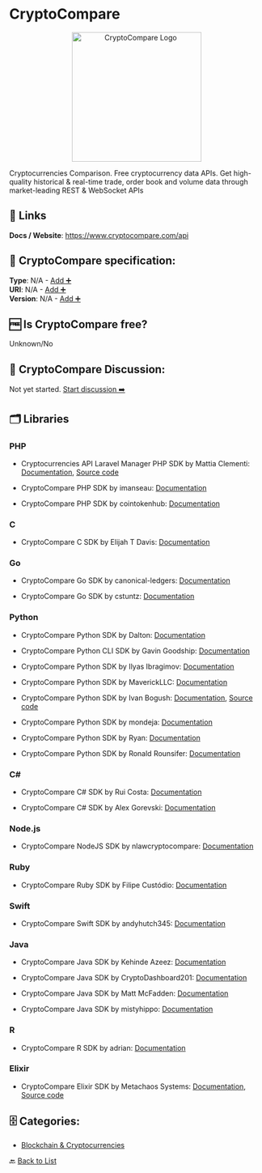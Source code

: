 # CryptoCompare
<p align="center">
    <img width="256" src="https://raw.githubusercontent.com/apis-list/apis-list/main/apis/cryptocompare/logo_256x256.png" alt="CryptoCompare Logo"/>
</p>
Cryptocurrencies Comparison. Free cryptocurrency data APIs. Get high-quality historical &amp; real-time trade, order book and volume data through market-leading REST &amp; WebSocket APIs

##  🔗 Links
**Docs / Website**: https://www.cryptocompare.com/api

## 🧬 CryptoCompare specification:
**Type**: N/A - [Add ➕](https://github.com/apis-list/apis-list/edit/main/apis-list.yaml)  
**URI**: N/A - [Add ➕](https://github.com/apis-list/apis-list/edit/main/apis-list.yaml)  
**Version**: N/A - [Add ➕](https://github.com/apis-list/apis-list/edit/main/apis-list.yaml)

## 🆓 Is CryptoCompare free?
 Unknown/No 

## 💬 CryptoCompare Discussion:
Not yet started. [Start discussion ➡️](https://github.com/apis-list/apis-list/discussions/new)

## 🗂️ Libraries
### PHP
- Cryptocurrencies API Laravel Manager PHP SDK by Mattia Clementi: [Documentation](https://github.com/ilCleme/cryptocurrencies-laravel), [Source code](https://packagist.org/packages/ilcleme/cryptocurrencies-laravel)

- CryptoCompare PHP SDK by imanseau: [Documentation](https://github.com/imanseau/CryptoCompare-PHP)

- CryptoCompare PHP SDK by cointokenhub: [Documentation](https://github.com/cointokenhub/cryptocompare-php-api)

### C
- CryptoCompare C SDK by Elijah T Davis: [Documentation](https://github.com/Eliiijaaaaah/CryptoArbitrage)

### Go
- CryptoCompare Go SDK by canonical-ledgers: [Documentation](https://github.com/canonical-ledgers/cryptoprice)

- CryptoCompare Go SDK by cstuntz: [Documentation](https://github.com/cstuntz/cryptocompare-scrape)

### Python
- CryptoCompare Python SDK by Dalton: [Documentation](https://github.com/daltonherriman76/Current-Crypto-Pricing)

- CryptoCompare Python CLI SDK by Gavin Goodship: [Documentation](https://github.com/goodship1/CoinCommand)

- CryptoCompare Python SDK by Ilyas Ibragimov: [Documentation](https://github.com/IlyasI/CryptoDataToCSV)

- CryptoCompare Python SDK by MaverickLLC: [Documentation](https://github.com/MaverickLLC/cryptocompareapi_python_MavericLLC)

- CryptoCompare Python SDK by Ivan Bogush: [Documentation](https://github.com/OkThought/cryptocmp), [Source code](https://pypi.org/project/cryptocmp/)

- CryptoCompare Python SDK by mondeja: [Documentation](https://github.com/mondeja/pycryptocompare)

- CryptoCompare Python SDK by Ryan: [Documentation](https://github.com/Ryan3435/CryptoCompare-Python)

- CryptoCompare Python SDK by Ronald Rounsifer: [Documentation](https://github.com/iJEEBUS/CryptoComparePython)

### C#
- CryptoCompare C# SDK by Rui Costa: [Documentation](https://github.com/ruidacosta/CryptoDataMarket)

- CryptoCompare C# SDK by Alex Gorevski: [Documentation](https://github.com/agorevski/CryptoPrices)

### Node.js
- CryptoCompare NodeJS SDK by nlawcryptocompare: [Documentation](https://github.com/nlawcryptocompare/ccc-write-trades)

### Ruby
- CryptoCompare Ruby SDK by Filipe Custódio: [Documentation](https://github.com/fcustodio90/crypto_compare_api)

### Swift
- CryptoCompare Swift SDK by andyhutch345: [Documentation](https://github.com/andyhutch345/coinDataRetrieval)

### Java
- CryptoCompare Java SDK by Kehinde Azeez: [Documentation](https://github.com/africaken/Crypto-Currency-Project)

- CryptoCompare Java SDK by CryptoDashboard201: [Documentation](https://github.com/CryptoDashboard201/DataFromAPI)

- CryptoCompare Java SDK by Matt McFadden: [Documentation](https://github.com/mcfadd/Cryptos4J)

- CryptoCompare Java SDK by mistyhippo: [Documentation](https://github.com/mistyhippo/cryptocompare_api)

### R
- CryptoCompare R SDK by adrian: [Documentation](https://github.com/ilyein/crypto-prices-api)

### Elixir
- CryptoCompare Elixir SDK by Metachaos Systems: [Documentation](https://github.com/metachaos-systems/cryptocomparex), [Source code](https://hexdocs.pm/cryptocomparex/api-reference.html)


## 🗄️ Categories:
- [Blockchain & Cryptocurrencies](https://github.com/apis-list/apis-list#blockchain--cryptocurrencies-)

🔙  [Back to List](https://github.com/apis-list/apis-list)
